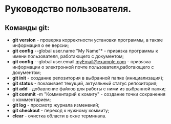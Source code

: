 # Руководство пользователя.
## Команды git:
* **git version** - проверка корректности установки программы, а также информация о ее версии;
* **git config** --global user.name "My Name"* - привязка программы к имени пользователя, работающего с документом;
* **git config** --global user.email myEmail@example.com - привязка информации о электронной почте пользователя,работающего с документом;
* **git init** - создание репозитория в выбранной папке (инициализация);
* **git status** - показывает текущий, актуальный статус репозитория;
* **git add** - добавление файлов для работы с ними из выбранной папки;
* **git commit** -m "Комментарий к комиту" - создание точки сохранения с комментарием;
* **git log** - просмотр журнала изменений;
* **git checkout** - переход к нужному коммиту;
* **clear** - очистка области в окне терминала.